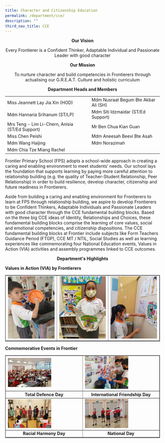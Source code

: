 ```yaml
---
title: Character and Citizenship Education
permalink: /department/cce/
description: ""
third_nav_title: CCE
---
```

<p style="text-align: center;"><strong>Our Vision</strong></p>
<p style="text-align: center;">Every Frontierer is a Confident Thinker, Adaptable Individual and Passionate Leader with good character</p>
<p style="text-align: center;"><strong>Our Mission</strong></p>
<p style="text-align: center;">To nurture character and build competencies in Frontierers through actualising our G.R.E.A.T. Culture and holistic curriculum</p>
<p style="text-align: center;"><strong>Department Heads and Members</strong></p>
<table width="657">
<tbody>
<tr>
<td>Miss Jeannett Lay Jia Xin (HOD)</td>
<td>Mdm Nusraat Begum Bte Akbar Ali (SH)</td>
</tr>
<tr>
<td>Mdm Hannaria Srihanum (ST/LP)</td>
<td>Mdm Siti Idzmaidar (ST/Ed Support)</td>
</tr>
<tr>
<td>Mrs Teng - Lim Li-Chern, Anisia (ST/Ed Support)</td>
<td>Mr Ben Chua Kian Guan</td>
</tr>
<tr>
<td>Miss Chen Peishi</td>
<td>Mdm Aneesah Beevi Bte Asah</td>
</tr>
<tr>
<td>Mdm Wang Haijing</td>
<td>Mdm Norazimah</td>
</tr>
<tr>
<td>Mdm Chia Tze Miang Rachel</td>
<td></td>
</tr>
</tbody>
</table>
<p>Frontier Primary School (FPS) adopts a school-wide approach in creating a caring and enabling environment to meet students’ needs. Our school lays the foundation that supports learning by paying more careful attention to relationship building (e.g. the quality of Teacher-Student Relationship, Peer Relationship) in order to build resilience, develop character, citizenship and future readiness in Frontierers.</p>
<p>Aside from building a caring and enabling environment for Frontierers to learn at FPS through relationship building, we aspire to develop Frontierers to be Confident Thinkers, Adaptable Individuals and Passionate Leaders with good character through the CCE fundamental building blocks. Based on the three big CCE ideas of Identity, Relationships and Choices, these fundamental building blocks comprise the learning of core values, social and emotional competencies, and citizenship dispositions. The CCE fundamental building blocks at Frontier include subjects like Form Teachers Guidance Period (FTGP), CCE MT / NTIL, Social Studies as well as learning experiences like commemorating four National Education events, Values in Action (VIA) activities and assembly programmes linked to CCE outcomes.</p>
<p style="text-align: center;"><strong>Department's Highlights</strong></p>
<p><strong>Values in Action (VIA) by Frontierers</strong></p>
<table style="border-collapse: collapse; width: 100%;" border="1">
<tbody>
<tr>
<td style="width: 33.3333%;"><img src="/images/cce1.jpg"></td>
<td style="width: 33.3333%;"><img src="/images/cce2.jpg"></td>
<td style="width: 33.3333%;"><img src="/images/cce3.jpeg"></td>
</tr>
</tbody>
</table>
<p><strong>Commemorative Events in Frontier</strong></p>
<table style="border-collapse: collapse; width: 100%;" border="1">
<tbody>
<tr>
<td style="width: 50%;"><img style="width: 60%;" src="/images/cce4.jpg"></td>
<td style="width: 50%;"><img style="width: 60%;" src="/images/cce5.jpeg"></td>
</tr>
<tr>
<td style="width: 50%; text-align: center;"><strong><span class="fl-heading-text">Total Defence Day</span></strong></td>
<td style="width: 50%; text-align: center;"><strong><span class="fl-heading-text">International Friendship Day</span></strong></td>
</tr>
<tr>
<td style="width: 50%;"><img style="width: 60%;" src="/images/cce6.jpg"></td>
<td style="width: 50%;"><img style="width: 60%;" src="/images/cce7.jpg"></td>
</tr>
<tr>
<td style="width: 50%; text-align: center;"><strong><span class="fl-heading-text">Racial Harmony Day</span></strong></td>
<td style="width: 50%; text-align: center;"><strong><span class="fl-heading-text">National Day</span></strong></td>
</tr>
</tbody>
</table>